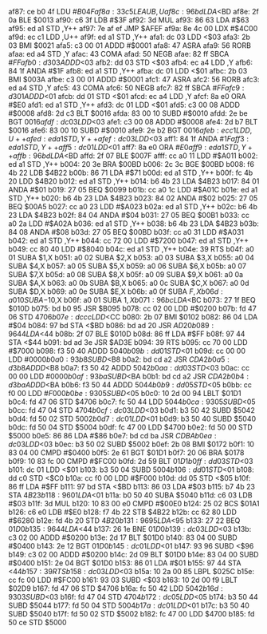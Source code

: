 af87: ce b0 4f     LDU    #$B04F
af8a: 33 c5        LEAU   B,U
af8c: 96 bd        LDA    <$BD
af8e: 2f 0a        BLE    $0013
af90: c6 3f        LDB    #$3F
af92: 3d           MUL
af93: 86 63        LDA    #$63
af95: ed a1        STD    ,Y++
af97: 7e af ef     JMP    $AFEF
af9a: 8e 4c 00     LDX    #$4C00
af9d: ec c1        LDD    ,U++
af9f: ed a1        STD    ,Y++
afa1: dc 03        LDD    <$03
afa3: 2b 03        BMI    $0021
afa5: c3 00 01     ADDD   #$0001
afa8: 47           ASRA
afa9: 56           RORB
afaa: ed a4        STD    ,Y
afac: 43           COMA
afad: 50           NEGB
afae: 82 ff        SBCA   #$FF
afb0: d3 03        ADDD   <$03
afb2: dd 03        STD    <$03
afb4: ec a4        LDD    ,Y
afb6: 84 1f        ANDA   #$1F
afb8: ed a1        STD    ,Y++
afba: dc 01        LDD    <$01
afbc: 2b 03        BMI    $003A
afbe: c3 00 01     ADDD   #$0001
afc1: 47           ASRA
afc2: 56           RORB
afc3: ed a4        STD    ,Y
afc5: 43           COMA
afc6: 50           NEGB
afc7: 82 ff        SBCA   #$FF
afc9: d3 01        ADDD   <$01
afcb: dd 01        STD    <$01
afcd: ec a4        LDD    ,Y
afcf: 8a e0        ORA    #$E0
afd1: ed a1        STD    ,Y++
afd3: dc 01        LDD    <$01
afd5: c3 00 08     ADDD   #$0008
afd8: 2d c3        BLT    $0016
afda: 83 00 10     SUBD   #$0010
afdd: 2e be        BGT    $0016
afdf: dc 03        LDD    <$03
afe1: c3 00 08     ADDD   #$0008
afe4: 2d b7        BLT    $0016
afe6: 83 00 10     SUBD   #$0010
afe9: 2e b2        BGT    $0016
afeb: ec c1        LDD    ,U++
afed: ed a1        STD    ,Y++
afef: dc 03        LDD    <$03
aff1: 84 1f        ANDA   #$1F
aff3: ed a1        STD    ,Y++
aff5: dc 01        LDD    <$01
aff7: 8a e0        ORA    #$E0
aff9: ed a1        STD    ,Y++
affb: 96 bd        LDA    <$BD
affd: 2f 07        BLE    $007F
afff: cc a0 11     LDD    #$A011
b002: ed a1        STD    ,Y++
b004: 20 3e        BRA    $00BD
b006: 2c 3c        BGE    $00BD
b008: f6 4b 22     LDB    $4B22
b00b: 86 71        LDA    #$71
b00d: ed a1        STD    ,Y++
b00f: fc 4b 20     LDD    $4B20
b012: ed a1        STD    ,Y++
b014: b6 4b 23     LDA    $4B23
b017: 84 01        ANDA   #$01
b019: 27 05        BEQ    $0099
b01b: cc a0 1c     LDD    #$A01C
b01e: ed a1        STD    ,Y++
b020: b6 4b 23     LDA    $4B23
b023: 84 02        ANDA   #$02
b025: 27 05        BEQ    $00A5
b027: cc a0 23     LDD    #$A023
b02a: ed a1        STD    ,Y++
b02c: b6 4b 23     LDA    $4B23
b02f: 84 04        ANDA   #$04
b031: 27 05        BEQ    $00B1
b033: cc a0 2a     LDD    #$A02A
b036: ed a1        STD    ,Y++
b038: b6 4b 23     LDA    $4B23
b03b: 84 08        ANDA   #$08
b03d: 27 05        BEQ    $00BD
b03f: cc a0 31     LDD    #$A031
b042: ed a1        STD    ,Y++
b044: cc 72 00     LDD    #$7200
b047: ed a1        STD    ,Y++
b049: cc 80 40     LDD    #$8040
b04c: ed a1        STD    ,Y++
b04e: 39           RTS
b04f: a0 01        SUBA   $1,X
b051: a0 02        SUBA   $2,X
b053: a0 03        SUBA   $3,X
b055: a0 04        SUBA   $4,X
b057: a0 05        SUBA   $5,X
b059: a0 06        SUBA   $6,X
b05b: a0 07        SUBA   $7,X
b05d: a0 08        SUBA   $8,X
b05f: a0 09        SUBA   $9,X
b061: a0 0a        SUBA   $A,X
b063: a0 0b        SUBA   $B,X
b065: a0 0c        SUBA   $C,X
b067: a0 0d        SUBA   $D,X
b069: a0 0e        SUBA   $E,X
b06b: a0 0f        SUBA   $F,X
b06d: a0 10        SUBA   -$10,X
b06f: a0 01        SUBA   $1,X
b071: 96 bc        LDA    <$BC
b073: 27 1f        BEQ    $010D
b075: bd b0 95     JSR    $B095
b078: cc 02 00     LDD    #$0200
b07b: fd 47 06     STD    $4706
b07e: dc cc        LDD    <$CC
b080: 2b 07        BMI    $0102
b082: 86 04        LDA    #$04
b084: 97 bd        STA    <$BD
b086: bd ad 20     JSR    $AD20
b089: 96 44        LDA    <$44
b08b: 2f 07        BLE    $010D
b08d: 86 ff        LDA    #$FF
b08f: 97 44        STA    <$44
b091: bd ad 3e     JSR    $AD3E
b094: 39           RTS
b095: cc 70 00     LDD    #$7000
b098: f3 50 40     ADDD   $5040
b09b: dd 01        STD    <$01
b09d: cc 00 00     LDD    #$0000
b0a0: 93 b8        SUBD   <$B8
b0a2: bd cd a2     JSR    $CDA2
b0a5: d3 b8        ADDD   <$B8
b0a7: f3 50 42     ADDD   $5042
b0aa: dd 03        STD    <$03
b0ac: cc 00 00     LDD    #$0000
b0af: 93 ba        SUBD   <$BA
b0b1: bd cd a2     JSR    $CDA2
b0b4: d3 ba        ADDD   <$BA
b0b6: f3 50 44     ADDD   $5044
b0b9: dd 05        STD    <$05
b0bb: cc f0 00     LDD    #$F000
b0be: 93 05        SUBD   <$05
b0c0: 10 2d 00 94  LBLT   $01D1
b0c4: fd 47 06     STD    $4706
b0c7: fc 50 44     LDD    $5044
b0ca: 93 05        SUBD   <$05
b0cc: fd 47 04     STD    $4704
b0cf: dc 03        LDD    <$03
b0d1: b3 50 42     SUBD   $5042
b0d4: fd 50 02     STD    $5002
b0d7: dc 01        LDD    <$01
b0d9: b3 50 40     SUBD   $5040
b0dc: fd 50 04     STD    $5004
b0df: fc 47 00     LDD    $4700
b0e2: fd 50 00     STD    $5000
b0e5: 86 86        LDA    #$86
b0e7: bd cd ba     JSR    $CDBA
b0ea: dc 03        LDD    <$03
b0ec: b3 50 02     SUBD   $5002
b0ef: 2b 08        BMI    $0172
b0f1: 10 83 04 00  CMPD   #$0400
b0f5: 2e 61        BGT    $01D1
b0f7: 20 06        BRA    $0178
b0f9: 10 83 fc 00  CMPD   #$FC00
b0fd: 2d 59        BLT    $01D1
b0ff: dd 03        STD    <$03
b101: dc 01        LDD    <$01
b103: b3 50 04     SUBD   $5004
b106: dd 01        STD    <$01
b108: dd c0        STD    <$C0
b10a: cc f0 00     LDD    #$F000
b10d: dd 05        STD    <$05
b10f: 86 ff        LDA    #$FF
b111: 97 bd        STA    <$BD
b113: 86 03        LDA    #$03
b115: b7 4b 23     STA    $4B23
b118: 96 01        LDA    <$01
b11a: b0 50 40     SUBA   $5040
b11d: c6 03        LDB    #$03
b11f: 3d           MUL
b120: 10 83 00 e0  CMPD   #$00E0
b124: 25 02        BCS    $01A1
b126: c6 e0        LDB    #$E0
b128: f7 4b 22     STB    $4B22
b12b: cc 62 80     LDD    #$6280
b12e: fd 4b 20     STD    $4B20
b131: 96 95        LDA    <$95
b133: 27 22        BEQ    $01D0
b135: 96 44        LDA    <$44
b137: 26 1e        BNE    $01D0
b139: dc 03        LDD    <$03
b13b: c3 02 00     ADDD   #$0200
b13e: 2d 17        BLT    $01D0
b140: 83 04 00     SUBD   #$0400
b143: 2e 12        BGT    $01D0
b145: dc 01        LDD    <$01
b147: 93 96        SUBD   <$96
b149: c3 02 00     ADDD   #$0200
b14c: 2d 09        BLT    $01D0
b14e: 83 04 00     SUBD   #$0400
b151: 2e 04        BGT    $01D0
b153: 86 01        LDA    #$01
b155: 97 44        STA    <$44
b157: 39           RTS
b158: dc 03        LDD    <$03
b15a: 10 2a 00 85  LBPL   $025C
b15e: cc fc 00     LDD    #$FC00
b161: 93 03        SUBD   <$03
b163: 10 2d 00 f9  LBLT   $02D9
b167: fd 47 06     STD    $4706
b16a: fc 50 42     LDD    $5042
b16d: 93 03        SUBD   <$03
b16f: fd 47 04     STD    $4704
b172: dc 05        LDD    <$05
b174: b3 50 44     SUBD   $5044
b177: fd 50 04     STD    $5004
b17a: dc 01        LDD    <$01
b17c: b3 50 40     SUBD   $5040
b17f: fd 50 02     STD    $5002
b182: fc 47 00     LDD    $4700
b185: fd 50 ce     STD    $5000
